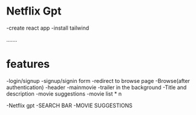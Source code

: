 # Netflix Gpt

-create react app
-install tailwind





.......
# features
-login/signup
    -signup/signin form
    -redirect to browse page
-Browse(after authentication)
    -header
    -mainmovie
        -trailer in the background
        -Title and description
        -movie suggestions 
            -movie list * n

-Netflix gpt
    -SEARCH BAR
    -MOVIE SUGGESTIONS      
